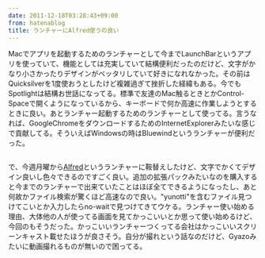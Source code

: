 ```yaml
---
date: 2011-12-18T03:28:43+09:00
from: hatenablog
title: ランチャーにAlfred使うの良い
---
```


<p>Macでアプリを起動するためのランチャーとして今までLaunchBarというアプリを使っていて、機能としては充実していて結構便利だったのだけど、文字がかなり小さかったりデザインがベッタリしていて好きになれなかった。その前はQuicksilverを1度使おうとしたけど複雑過ぎて挫折した経緯もある。今でもSpotlightは結構お世話になってる。標準で友達のMac触るときとかControl-Spaceで開くようになっているから、キーボードで何か高速に作業しようとするときに良い。あとランチャー起動するためのランチャーとして使ってる。言うなれば、GoogleChromeをダウンロードするためのInternetExplorerみたいな感じで貢献してる。そういえばWindowsの時はBluewindというランチャーが便利だった。</p><p><img src="http://dl.dropbox.com/u/5978869/image/20111218_033118.png" alt="" style="display:block;margin:0 auto"></p><p>で、今週月曜から<a href="http://www.alfredapp.com/">Alfred</a>というランチャーに鞍替えしたけど、文字でかくてデザイン良いし色々できるのですごく良い。追加の拡張パックみたいなのを購入すると今までのランチャーで出来ていたことはほぼ全てできるようになったし、あと何故かファイル検索が驚くほど高速なので良い。"yunotti"を含むファイル見つけてこいとか入力したらno-waitで見つけてきてウケる。ランチャー使い始める理由、大体他の人が使ってる画面を見てかっこいいとか思って使い始めるけど、今回のもそうだった。かっこいいランチャーつくってる会社はかっこいいスクリーンキャスト載せたほうが良さそう。自分が撮れという話なのだけど、Gyazoみたいに動画撮れるものが無いので困ってる。</p>

